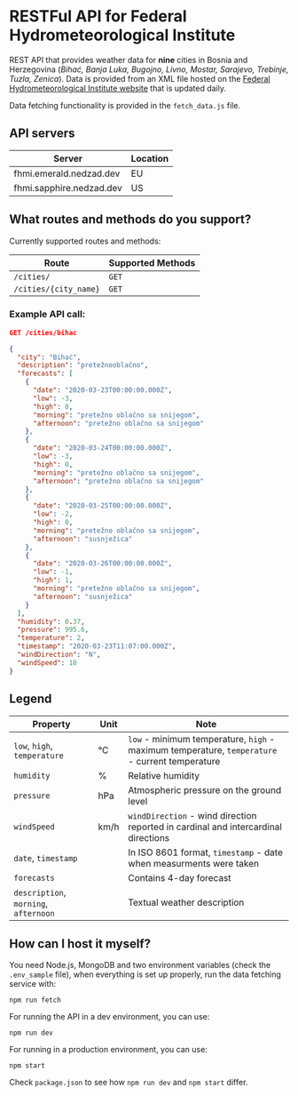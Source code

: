 # RESTFul API for Federal Hydrometeorological Institute

REST API that provides weather data for **nine** cities in Bosnia and Herzegovina (_Bihać, Banja Luka, Bugojno, Livno, Mostar, Sarajevo, Trebinje, Tuzla, Zenica_). Data is provided from an XML file hosted on the [Federal Hydrometeorological Institute website](http://www.fhmzbih.gov.ba/) that is updated daily.

Data fetching functionality is provided in the `fetch_data.js` file.

## API servers

| Server                   | Location |
| ------------------------ | -------- |
| fhmi.emerald.nedzad.dev  | EU       |
| fhmi.sapphire.nedzad.dev | US       |

## What routes and methods do you support?

Currently supported routes and methods:

| Route                 | Supported Methods |
| --------------------- | ----------------- |
| `/cities/`            | `GET`             |
| `/cities/{city_name}` | `GET`             |

### Example API call:

```json
GET /cities/bihac

{
  "city": "Bihać",
  "description": "pretežnooblačno",
  "forecasts": [
    {
      "date": "2020-03-23T00:00:00.000Z",
      "low": -3,
      "high": 0,
      "morning": "pretežno oblačno sa snijegom",
      "afternoon": "pretežno oblačno sa snijegom"
    },
    {
      "date": "2020-03-24T00:00:00.000Z",
      "low": -3,
      "high": 0,
      "morning": "pretežno oblačno sa snijegom",
      "afternoon": "pretežno oblačno sa snijegom"
    },
    {
      "date": "2020-03-25T00:00:00.000Z",
      "low": -2,
      "high": 0,
      "morning": "pretežno oblačno sa snijegom",
      "afternoon": "susnježica"
    },
    {
      "date": "2020-03-26T00:00:00.000Z",
      "low": -1,
      "high": 1,
      "morning": "pretežno oblačno sa snijegom",
      "afternoon": "susnježica"
    }
  ],
  "humidity": 0.37,
  "pressure": 995.6,
  "temperature": 2,
  "timestamp": "2020-03-23T11:07:00.000Z",
  "windDirection": "N",
  "windSpeed": 18
}
```

## Legend

| Property                              | Unit | Note                                                                                           |
| ------------------------------------- | ---- | ---------------------------------------------------------------------------------------------- |
| `low`, `high`, `temperature`          | °C   | `low` - minimum temperature, `high` - maximum temperature, `temperature` - current temperature |
| `humidity`                            | %    | Relative humidity                                                                              |
| `pressure`                            | hPa  | Atmospheric pressure on the ground level                                                       |
| `windSpeed`                           | km/h | `windDirection` - wind direction reported in cardinal and intercardinal directions             |
| `date`, `timestamp`                   |      | In ISO 8601 format, `timestamp` - date when measurments were taken                             |
| `forecasts`                           |      | Contains 4-day forecast                                                                        |
| `description`, `morning`, `afternoon` |      | Textual weather description                                                                    |

## How can I host it myself?

You need Node.js, MongoDB and two environment variables (check the `.env_sample` file), when everything is set up properly, run the data fetching service with:

    npm run fetch

For running the API in a dev environment, you can use:

    npm run dev

For running in a production environment, you can use:

    npm start

Check `package.json` to see how `npm run dev` and `npm start` differ.
